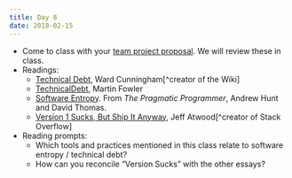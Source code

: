 ```yaml
---
title: Day 8
date: 2018-02-15
---
```


* Come to class with your [team project proposal](https://docs.google.com/document/d/e/2PACX-1vSfrxVt9pepIYY1hbSr8P7mbzhpFuO-gzDMuK-tp1h-cIQw20EfRsjTULlAT706kree1f2WFYodiMRu/pub).
  We will review these in class.
* Readings:
  * [Technical Debt](http://wiki.c2.com/?TechnicalDebt), Ward Cunningham[^creator of the Wiki]
  * [TechnicalDebt](https://martinfowler.com/bliki/TechnicalDebt.html), Martin Fowler
  * [Software Entropy](/handouts/2018-02-12-software-entropy). From *The Pragmatic Programmer*, Andrew Hunt and David Thomas.
  * [Version 1 Sucks, But Ship It Anyway](https://blog.codinghorror.com/version-1-sucks-but-ship-it-anyway/), Jeff Atwood[^creator of Stack Overflow]
* Reading prompts:
  * Which tools and practices mentioned in this class relate to software entropy / technical debt?
  * How can you reconcile “Version Sucks” with the other essays?
